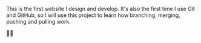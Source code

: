 This is the first website I design and develop. It's also the first time I use Git and GitHub, so I will use this project to learn how branching, merging, pushing and pulling work.

✌🏼
